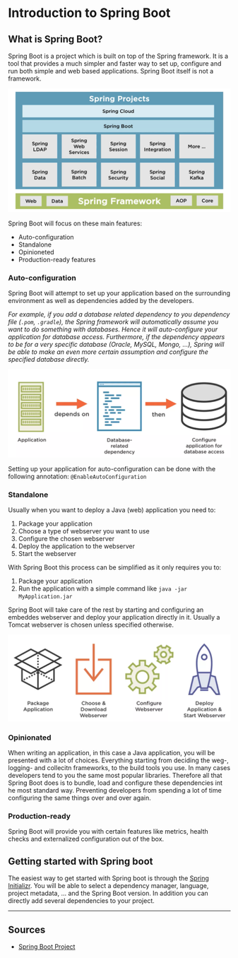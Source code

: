 # Introduction to Spring Boot

## What is Spring Boot?

Spring Boot is a project which is built on top of the Spring framework. It is a tool that provides a much simpler and faster way to set up, configure and run both simple and web based applications. Spring Boot itself is not a framework.

![Spring Ecosystem](https://github.com/tvanwinckel/intro-spring-web/blob/main/images/SpringBootEcosystem.png?raw=true "Spring Ecosystem")

Spring Boot will focus on these main features:

* Auto-configuration
* Standalone
* Opinioneted
* Production-ready features

### Auto-configuration

Spring Boot will attempt to set up your application based on the surrounding environment as well as dependencies added by the developers.

*For example, if you add a database related dependency to you dependency file (`.pom`, `.gradle`), the Spring framework will automatically assume you want to do something with databases. Hence it will auto-configure your application for database access.
Furthermore, if the dependency appears to be for a very specific database (Oracle, MySQL, Mongo, ...), Spring will be able to make an even more certain assumption and configure the specified database directly.*

![Spring Auto-Config](https://github.com/tvanwinckel/intro-spring-web/blob/main/images/SpringBootAutoConfig.png?raw=true "Spring Auto-Config")

Setting up your application for auto-configuration can be done with the following annotation: `@EnableAutoConfiguration`

### Standalone

Usually when you want to deploy a Java (web) application you need to:

1. Package your application
2. Choose a type of webserver you want to use
3. Configure the chosen webserver
4. Deploy the application to the webserver
5. Start the webserver

With Spring Boot this process can be simplified as it only requires you to:

1. Package your application
2. Run the application with a simple command like `java -jar MyApplication.jar`

Spring Boot will take care of the rest by starting and configuring an embeddes webserver and deploy your application directly in it. Usually a Tomcat webserver is chosen unless specified otherwise.

![Spring Standalone](https://github.com/tvanwinckel/intro-spring-web/blob/main/images/SpringBootStandalone.png?raw=true "Spring Standalone")

### Opinionated

When writing an application, in this case a Java application, you will be presented with a lot of choices. Everything starting from deciding the weg-, logging- and collecitn frameworks, to the build tools you use. In many cases developers tend to you the same most popular libraries.
Therefore all that Spring Boot does is to bundle, load and configure these dependencies int he most standard way. Preventing developers from spending a lot of time configuring the same things over and over again.

### Production-ready

Spring Boot will provide you with certain features like metrics, health checks and externalized configuration out of the box.

## Getting started with Spring boot

The easiest way to get started with Spring boot is through the [Spring Initializr](https://start.spring.io/). You will be able to select a dependency manager, language, project metadata, ... and the Spring Boot version. In addition you can directly add several dependencies to your project.

---

## Sources

* [Spring Boot Project](https://spring.io/projects/spring-boot)
